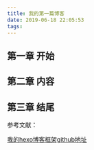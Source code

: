 ```yaml
---
title: 我的第一篇博客
date: 2019-06-18 22:05:53
tags:
---
```




## 第一章 	开始

## 第二章  	内容

## 第三章	结尾



参考文献：

[我的hexo博客框架github地址](https://github.com/wangtengyz/hexo)



